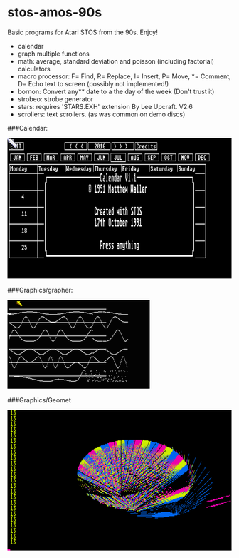 # stos-amos-90s
Basic programs for Atari STOS from the 90s.
Enjoy!

  - calendar
  - graph multiple functions
  - math: average, standard deviation and poisson (including factorial) calculators
  - macro processor: F= Find, R= Replace, I= Insert, P= Move, *= Comment, D= Echo text to screen (possibly not implemented!)
  - bornon: Convert any** date to a the day of the week (Don't trust it)
  - strobeo: strobe generator
  - stars: requires 'STARS.EXH' extension By Lee Upcraft. V2.6
  - scrollers: text scrollers. (as was common on demo discs)

###Calendar:

![Calendar](/calendar/CALENDAR.GIF)

###Graphics/grapher:

![Grapher](/graphics/GRAPHER.PNG)

###Graphics/Geomet

![Geomet](/graphics/GEOMET.GIF)

